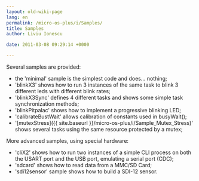 ```yaml
---
layout: old-wiki-page
lang: en
permalink: /micro-os-plus/i/Samples/
title: Samples
author: Liviu Ionescu

date: 2011-03-08 09:29:14 +0000

---
```


Several samples are provided:

-   the 'minimal' sample is the simplest code and does... nothing;
-   'blinkX3' shows how to run 3 instances of the same task to blink 3 different leds with different blink rates;
-   'blinkX3Sync' defines 4 different tasks and shows some simple task synchronization methods;
-   'blinkPitpalac' shows how to implement a progressive blinking LED;
-   'calibrateBustWait' allows calibration of constants used in busyWait();
-   '[mutexStress]({{ site.baseurl }}/micro-os-plus/i/Sample_Mutex_Stress)' shows several tasks using the same resource protected by a mutex;

More advanced samples, using special hardware:

-   'cliX2' shows how to run two instances of a simple CLI process on both the USART port and the USB port, emulating a serial port (CDC);
-   'sdcard' shows how to read data from a MMC/SD Card;
-   'sdi12sensor' sample shows how to build a SDI-12 sensor.
